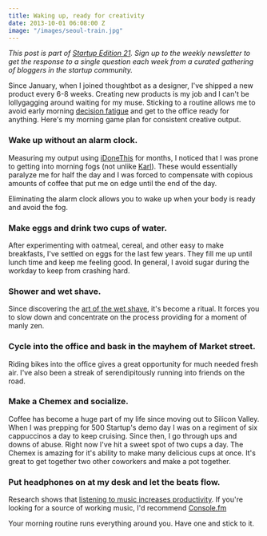 ```yaml
---
title: Waking up, ready for creativity
date: 2013-10-01 06:08:00 Z
image: "/images/seoul-train.jpg"
---
```


*This post is part of [Startup Edition 21](https://startupedition.com).  Sign up to the weekly newsletter  to get the response to a single question each week from a curated gathering of bloggers in the startup community.*

Since January, when I joined thoughtbot as a designer, I've shipped a new product every 6-8 weeks. Creating new products is my job and I can't be lollygagging around waiting for my muse. Sticking to a routine allows me to avoid early morning [decision fatigue](https://en.wikipedia.org/wiki/Decision_fatigue) and get to the office ready for anything. Here's my morning game plan for consistent creative output.

### Wake up without an alarm clock.

Measuring my output using [iDoneThis](https://idonethis.com) for months, I noticed that I was prone to getting into morning fogs (not unlike [Karl](KarlTheFog
)). These would essentially paralyze me for half the day and I was forced to compensate with copious amounts of coffee that put me on edge until the end of the day.

Eliminating the alarm clock allows you to wake up when your body is ready and avoid the fog.

### Make eggs and drink two cups of water.

After experimenting with oatmeal, cereal, and other easy to make breakfasts, I've settled on eggs for the last few years. They fill me up until lunch time and keep me feeling good. In general, I avoid sugar during the workday to keep from crashing hard.

### Shower and wet shave.

Since discovering the [art of the wet shave](https://www.reddit.com/r/wicked_edge), it's become a ritual. It forces you to slow down and concentrate on the process providing for a moment of manly zen.

### Cycle into the office and bask in the mayhem of Market street.

Riding bikes into the office gives a great opportunity for much needed fresh air. I've also been a streak of serendipitously running into friends on the road.

### Make a Chemex and socialize.

Coffee has become a huge part of my life since moving out to Silicon Valley. When I was prepping for 500 Startup's demo day I was on a regiment of six cappuccinos a day to keep cruising. Since then, I go through ups and downs of abuse. Right now I've hit a sweet spot of two cups a day. The Chemex is amazing for it's ability to make many delicious cups at once. It's great to get together two other coworkers and make a pot together.

### Put headphones on at my desk and let the beats flow.

Research shows that [listening to music increases productivity](https://graphics8.nytimes.com/packages/pdf/business/LESIUKarticle2005.pdf). If you're looking for a source of working music, I'd recommend [Console.fm](https://console.fm)

Your morning routine runs everything around you. Have one and stick to it.
